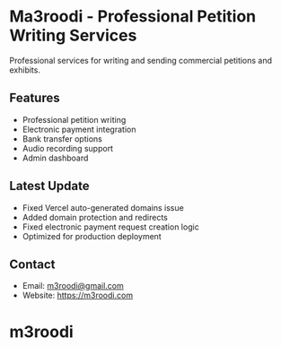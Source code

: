 # Ma3roodi - Professional Petition Writing Services

Professional services for writing and sending commercial petitions and exhibits.

## Features
- Professional petition writing
- Electronic payment integration
- Bank transfer options
- Audio recording support
- Admin dashboard

## Latest Update
- Fixed Vercel auto-generated domains issue
- Added domain protection and redirects
- Fixed electronic payment request creation logic
- Optimized for production deployment

## Contact
- Email: m3roodi@gmail.com
- Website: https://m3roodi.com
# m3roodi
